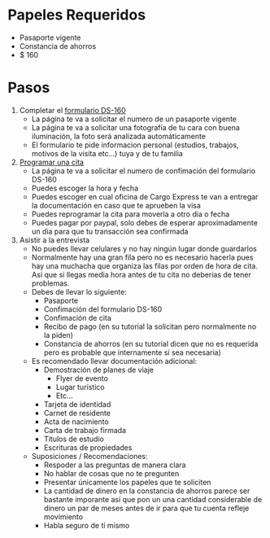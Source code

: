 # Papeles Requeridos

* Pasaporte vigente
* Constancia de ahorros
* $ 160

# Pasos

1. Completar el [formulario DS-160](https://ceac.state.gov/genniv/)
    * La página te va a solicitar el numero de un pasaporte vigente
    * La página te va a solicitar una fotografía de tu cara con buena iluminación, la foto será analizada automáticamente
    * El formulario te pide informacion personal (estudios, trabajos, motivos de la visita etc...) tuya y de tu familia
2. [Programar una cita](https://cgifederal.secure.force.com/?language=Spanish&country=Honduras)
    * La página te va a solicitar el numero de confimación del formulario DS-160
    * Puedes escoger la hora y fecha
    * Puedes escoger en cual oficina de Cargo Express te van a entregar la documentación en caso que te aprueben la visa
    * Puedes reprogramar la cita para moverla a otro dia o fecha
    * Puedes pagar por paypal, solo debes de esperar aproximadamente un dia para que tu transacción sea confirmada
3. Asistir a la entrevista
    * No puedes llevar celulares y no hay ningún lugar donde guardarlos
    * Normalmente hay una gran fila pero no es necesario hacerla pues hay una muchacha que organiza las filas por orden de hora de cita. Así que si llegas media hora antes de tu cita no deberías de tener problemas.
    * Debes de llevar lo siguiente:
        * Pasaporte
        * Confimación del formulario DS-160
        * Confimación de cita
        * Recibo de pago (en su tutorial la solicitan pero normalmente no la piden)
        * Constancia de ahorros (en su tutorial dicen que no es requerida pero es probable que internamente sí sea necesaria)
    * Es recomendado llevar documentación adicional:
        * Demostración de planes de viaje
            * Flyer de evento
            * Lugar turístico
            * Etc...
        * Tarjeta de identidad
        * Carnet de residente
        * Acta de nacimiento
        * Carta de trabajo firmada
        * Titulos de estudio
        * Escrituras de propiedades
    * Suposiciones / Recomendaciones:
        * Respoder a las preguntas de manera clara
        * No hablar de cosas que no te pregunten
        * Presentar únicamente los papeles que te soliciten
        * La cantidad de dinero en la constancia de ahorros parece ser bastante imporante así que pon un una cantidad considerable de dinero un par de meses antes de ir para que tu cuenta refleje movimiento
        * Habla seguro de tí mismo
